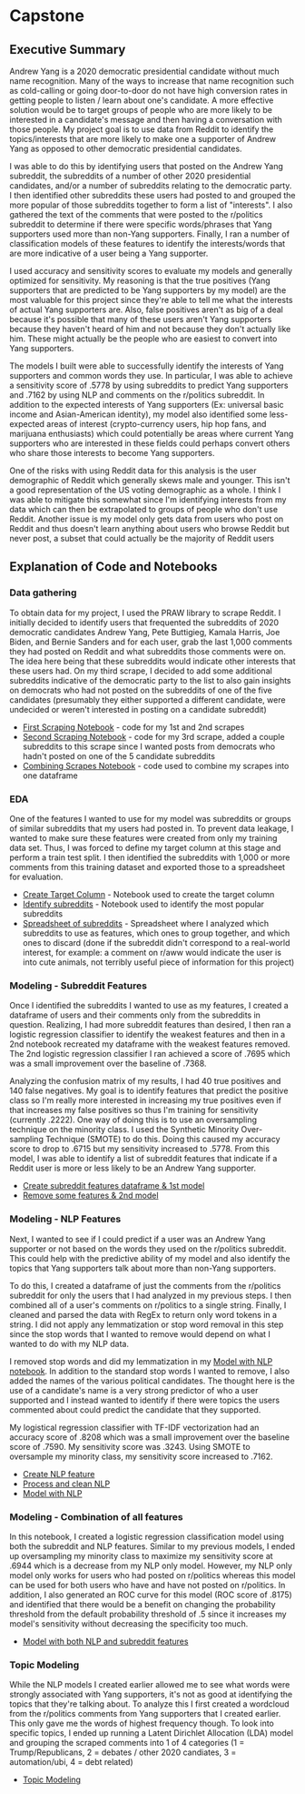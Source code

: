 # Capstone

## Executive Summary
Andrew Yang is a 2020 democratic presidential candidate without much name recognition. Many of the ways to increase that name recognition such as cold-calling or going door-to-door do not have high conversion rates in getting people to listen / learn about one's candidate. A more effective solution would be to target groups of people who are more likely to be interested in a candidate's message and then having a conversation with those people. My project goal is to use data from Reddit to identify the topics/interests that are more likely to make one a supporter of Andrew Yang as opposed to other democratic presidential candidates.

I was able to do this by identifying users that posted on the Andrew Yang subreddit, the subreddits of a number of other 2020 presidential candidates, and/or a number of subreddits relating to the democratic party. I then identified other subreddits these users had posted to and grouped the more popular of those subreddits together to form a list of "interests". I also gathered the text of the comments that were posted to the r/politics subreddit to determine if there were specific words/phrases that Yang supporters used more than non-Yang supporters. Finally, I ran a number of classification models of these features to identify the interests/words that are more indicative of a user being a Yang supporter.

I used accuracy and sensitivity scores to evaluate my models and generally optimized for sensitivity. My reasoning is that the true positives (Yang supporters that are predicted to be Yang supporters by my model) are the most valuable for this project since they're able to tell me what the interests of actual Yang supporters are. Also, false positives aren't as big of a deal because it's possible that many of these users aren't Yang supporters because they haven't heard of him and not because they don't actually like him. These might actually be the people who are easiest to convert into Yang supporters.

The models I built were able to successfully identify the interests of Yang supporters and common words they use. In particular, I was able to achieve a sensitivity score of .5778 by using subreddits to predict Yang supporters and .7162 by using NLP and comments on the r/politics subreddit. In addition to the expected interests of Yang supporters (Ex: universal basic income and Asian-American identity), my model also identified some less-expected areas of interest (crypto-currency users, hip hop fans, and marijuana enthusiasts) which could potentially be areas where current Yang supporters who are interested in these fields could perhaps convert others who share those interests to become Yang supporters.

One of the risks with using Reddit data for this analysis is the user demographic of Reddit which generally skews male and younger. This isn't a good representation of the US voting demographic as a whole. I think I was able to mitigate this somewhat since I'm identifying interests from my data which can then be extrapolated to groups of people who don't use Reddit. Another issue is my model only gets data from users who post on Reddit and thus doesn't learn anything about users who browse Reddit but never post, a subset that could actually be the majority of Reddit users

## Explanation of Code and Notebooks

### Data gathering
To obtain data for my project, I used the PRAW library to scrape Reddit. I initially decided to identify users that frequented the subreddits of 2020 democratic candidates Andrew Yang, Pete Buttigieg, Kamala Harris, Joe Biden, and Bernie Sanders and for each user, grab the last 1,000 comments they had posted on Reddit and what subreddits those comments were on. The idea here being that these subreddits would indicate other interests that these users had. On my third scrape, I decided to add some additional subreddits indicative of the democratic party to the list to also gain insights on democrats who had not posted on the subreddits of one of the five candidates (presumably they either supported a different candidate, were undecided or weren't interested in posting on a candidate subreddit)

* [First Scraping Notebook](01_First_Scraping_Notebook.ipynb) - code for my 1st and 2nd scrapes
* [Second Scraping Notebook](02_Second_Scraping_Notebook.ipynb) - code for my 3rd scrape, added a couple subreddits to this scrape since I wanted posts from democrats who hadn't posted on one of the 5 candidate subreddits
* [Combining Scrapes Notebook](03_Combine_Scrapes.ipynb) - code used to combine my scrapes into one dataframe

### EDA
One of the features I wanted to use for my model was subreddits or groups of similar subreddits that my users had posted in. To prevent data leakage, I wanted to make sure these features were created from only my training data set. Thus, I was forced to define my target column at this stage and perform a train test split. I then identified the subreddits with 1,000 or more comments from this training dataset and exported those to a spreadsheet for evaluation.

* [Create Target Column](04_Create_Target_Column.ipynb) - Notebook used to create the target column
* [Identify subreddits](05_Subreddit_Group) - Notebook used to identify the most popular subreddits
* [Spreadsheet of subreddits](fin_subreddit_group.numbers) - Spreadsheet where I analyzed which subreddits to use as features, which ones to group together, and which ones to discard (done if the subreddit didn't correspond to a real-world interest, for example: a comment on r/aww would indicate the user is into cute animals, not terribly useful piece of information for this project)

### Modeling - Subreddit Features
Once I identified the subreddits I wanted to use as my features, I created a dataframe of users and their comments only from the subreddits in question. Realizing, I had more subreddit features than desired, I then ran a logistic regression classifier to identify the weakest features and then in a 2nd notebook recreated my dataframe with the weakest features removed. The 2nd logistic regression classifier I ran achieved a score of .7695 which was a small improvement over the baseline of .7368.

Analyzing the confusion matrix of my results, I had 40 true positives and 140 false negatives. My goal is to identify features that predict the positive class so I'm really more interested in increasing my true positives even if that increases my false positives so thus I'm training for sensitivity (currently .2222). One way of doing this is to use an oversampling technique on the minority class. I used the Synthetic Minority Over-sampling Technique (SMOTE) to do this. Doing this caused my accuracy score to drop to .6715 but my sensitivity increased to .5778. From this model, I was able to identify a list of subreddit features that indicate if a Reddit user is more or less likely to be an Andrew Yang supporter.

* [Create subreddit features dataframe & 1st model](06_Subreddit_Features_&_First_Model.ipynb)
* [Remove some features & 2nd model](07_Remove_features_&_2nd_model.ipynb)

### Modeling - NLP Features
Next, I wanted to see if I could predict if a user was an Andrew Yang supporter or not based on the words they used on the r/politics subreddit. This could help with the predictive ability of my model and also identify the topics that Yang supporters talk about more than non-Yang supporters.

To do this, I created a dataframe of just the comments from the r/politics subreddit for only the users that I had analyzed in my previous steps. I then combined all of a user's comments on r/politics to a single string. Finally, I cleaned and parsed the data with RegEx to return only word tokens in a string. I did not apply any lemmatization or stop word removal in this step since the stop words that I wanted to remove would depend on what I wanted to do with my NLP data.

I removed stop words and did my lemmatization in my [Model with NLP notebook](10_NLP_model.ipynb). In addition to the standard stop words I wanted to remove, I also added the names of the various political candidates. The thought here is the use of a candidate's name is a very strong predictor of who a user supported and I instead wanted to identify if there were topics the users commented about could predict the candidate that they supported. 

My logistical regression classifier with TF-IDF vectorization had an accuracy score of .8208 which was a small improvement over the baseline score of .7590. My sensitivity score was .3243. Using SMOTE to oversample my minority class, my sensitivity score increased to .7162.

* [Create NLP feature](08_Create_NLP_features.ipynb)
* [Process and clean NLP](09_Process_&_Clean_NLP.ipynb)
* [Model with NLP](10_NLP_model.ipynb)

### Modeling - Combination of all features
In this notebook, I created a logistic regression classification model using both the subreddit and NLP features. Similar to my previous models, I ended up oversampling my minority class to maximize my sensitivity score at .6944 which is a decrease from my NLP only model. However, my NLP only model only works for users who had posted on r/politics whereas this model can be used for both users who have and have not posted on r/politics. In addition, I also generated an ROC curve for this model (ROC score of .8175) and identified that there would be a benefit on changing the probability threshold from the default probability threshold of .5 since it increases my model's sensitivity without decreasing the specificity too much.

* [Model with both NLP and subreddit features](11_Model_subreddit_&_NLP.ipynb)

### Topic Modeling
While the NLP models I created earlier allowed me to see what words were strongly associated with Yang supporters, it's not as good at identifying the topics that they're talking about. To analyze this I first created a wordcloud from the r/politics comments from Yang supporters that I created earlier. This only gave me the words of highest frequency though. To look into specific topics, I ended up running a Latent Dirichlet Allocation (LDA) model and grouping the scraped comments into 1 of 4 categories (1 = Trump/Republicans, 2 = debates / other 2020 candiates, 3 = automation/ubi, 4 = debt related)

* [Topic Modeling](12_Topic_Modeling.ipynb)




